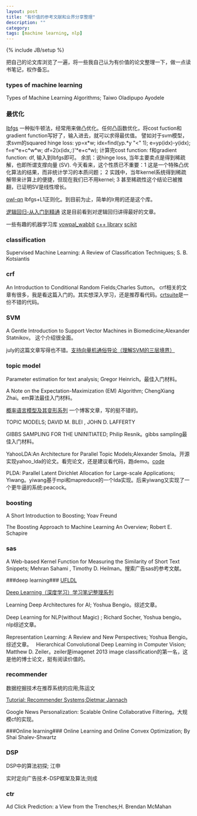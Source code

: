 ```yaml
---
layout: post
title: "有价值的参考文献和业界分享整理"
description: ""
category: 
tags: [machine learning, nlp]
---
```

{% include JB/setup %}

把自己的论文库浏览了一遍，将一些我自己认为有价值的论文整理一下，做一点读书笔记，权作备忘。

### types of machine learning ###
Types of Machine Learning Algorithms; Taiwo Oladipupo Ayodele


### 最优化 ###
[lbfgs](http://www.chokkan.org/software/liblbfgs/)
一种拟牛顿法，经常用来做凸优化。任何凸函数优化，将cost fuction和gradient function写好了，输入进去，就可以求得最优值。
譬如对于svm模型，求svm的squared hinge loss:
 	yp=x\*w; idx=find(yp.\*y "<" 1); e=yp(idx)-y(idx); f=e'\*e+c\*w\*w; df=2(x(idx,:)'\*e+c\*w);
计算完cost function: f和gradient function: df, 输入到lbfgs即可。
余凯：说hinge loss, 当年主要卖点是得到稀疏解，也即所谓支撑向量 (SV). 今天看来，这个性质已不重要：1 这是一个特殊凸优化算法的结果，而非统计学习的本质问题； 2 实践中，当年kernel系统得到稀疏解带来计算上的便捷，但现在我们已不用kernel; 3 甚至稀疏性这个结论已被推翻，已证明SV是线性增长。

[owl-qn](http://research.microsoft.com/en-us/downloads/b1eb1016-1738-4bd5-83a9-370c9d498a03/)  lbfgs+L1正则化。到目前为止，简单的lr用的还是这个库。

[逻辑回归-从入门到精通](https://github.com/zzbased/zzbased.github.com/blob/master/_posts/doc/LR逻辑回归-从入门到精通.pdf)  这是目前看到对逻辑回归讲得最好的文章。

一些有趣的机器学习库 [vowpal_wabbit](https://github.com/JohnLangford/vowpal_wabbit/wiki)  [c++ library](http://blog.sina.com.cn/s/blog_569d6df801014x4x.html#bsh-24-170411859)  [scikit](http://scikit-learn.org/stable/)

### classification ###
Supervised Machine Learning: A Review of Classification Techniques; S. B. Kotsiantis 

### crf ###
An Introduction to Conditional Random Fields;Charles Sutton。 crf相关的文章有很多，我是看这篇入门的。其实想深入学习，还是推荐看代码。[crtsuite](http://www.chokkan.org/software/crfsuite/)是一份不错的代码。

### SVM ###
A Gentle Introduction to Support Vector Machines in Biomedicine;Alexander Statnikov。 这个介绍很全面。

july的这篇文章写得也不错。[支持向量机通俗导论（理解SVM的三层境界）](http://blog.csdn.net/v_july_v/article/details/7624837)


### topic model ###
Parameter estimation for text analysis; Gregor Heinrich。最佳入门材料。

A Note on the Expectation-Maximization (EM) Algorithm; ChengXiang Zhai。em算法最佳入门材料。

[概率语言模型及其变形系列](http://blog.csdn.net/yangliuy/article/details/8330640)  一个博客文章，写的挺不错的。

TOPIC MODELS;  DAVID M. BLEI , JOHN D. LAFFERTY

GIBBS SAMPLING FOR THE UNINITIATED; Philip Resnik。gibbs sampling最佳入门材料。

YahooLDA:An Architecture for Parallel Topic Models;Alexander Smola。开源实现yahoo_lda的论文。看完论文，还是建议看代码，跑demo。[code](https://github.com/sudar/Yahoo_LDA)

PLDA: Parallel Latent Dirichlet Allocation for Large-scale Applications; Yiwang。yiwang基于mpi和mapreduce的一个lda实现。后来yiwang又实现了一个更牛逼的系统:peacock。

### boosting ###
A Short Introduction to Boosting; Yoav Freund

The Boosting Approach to Machine Learning An Overview; Robert E. Schapire

### sas ###
A Web-based Kernel Function for Measuring the Similarity
of Short Text Snippets; Mehran Sahami , Timothy D. Heilman。搜索广告sas的参考文献。


###deep learning###
[UFLDL](http://ufldl.stanford.edu/wiki/index.php/UFLDL%E6%95%99%E7%A8%8B)

[Deep Learning（深度学习）学习笔记整理系列](http://blog.csdn.net/zouxy09/article/details/8775360)

Learning Deep Architectures for AI; Yoshua Bengio。综述文章。

Deep Learning for NLP(without Magic)	; Richard Socher, Yoshua bengio。nlp综述文章。

Representation Learning: A Review and New Perspectives; Yoshua Bengio。综述文章。
  
Hierarchical Convolutional Deep Learning in Computer Vision; Matthew D. Zeiler。zeiler是imagenet 2013 image classification的第一名，这是他的博士论文，挺有阅读价值的。

### recommender ###
数据挖掘技术在推荐系统的应用;陈运文 

[Tutorial: Recommender Systems;Dietmar Jannach](http://ijcai13.org/files/tutorial_slides/td3.pdf)

Google News Personalization: Scalable Online Collaborative Filtering。大规模cf的实现。

###Online learning###
Online Learning and Online Convex Optimization; By Shai Shalev-Shwartz


### DSP ###
DSP中的算法初探; 江申

实时定向广告技术-DSP框架及算法;则成

### ctr ###
Ad Click Prediction: a View from the Trenches;H. Brendan McMahan